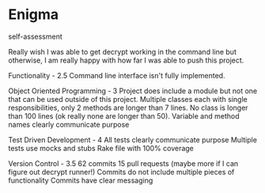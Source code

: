 # Enigma


self-assessment

Really wish I was able to get decrypt working in the command line but otherwise,
I am really happy with how far I was able to push this project.

Functionality - 2.5
Command line interface isn't fully implemented.

Object Oriented Programming - 3
Project does include a module but not one that can be used outside of this project.
Multiple classes each with single responsibilities, only 2 methods are longer than 7 lines.
No class is longer than 100 lines (ok really none are longer than 50).
Variable and method names clearly communicate purpose

Test Driven Development - 4
All tests clearly communicate purpose
Multiple tests use mocks and stubs
Rake file with 100% coverage

Version Control - 3.5
62 commits
15 pull requests (maybe more if I can figure out decrypt runner!)
Commits do not include multiple pieces of functionality
Commits have clear messaging
